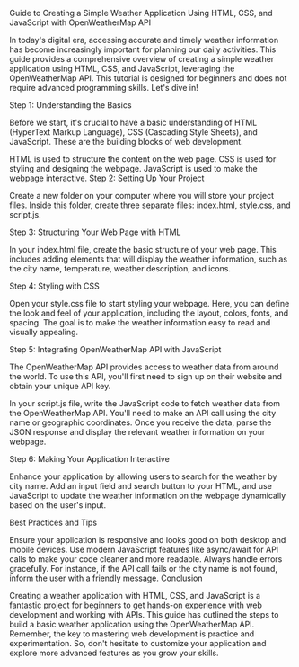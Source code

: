 Guide to Creating a Simple Weather Application Using HTML, CSS, and JavaScript with OpenWeatherMap API

In today's digital era, accessing accurate and timely weather information has become increasingly important for planning our daily activities. This guide provides a comprehensive overview of creating a simple weather application using HTML, CSS, and JavaScript, leveraging the OpenWeatherMap API. This tutorial is designed for beginners and does not require advanced programming skills. Let's dive in!

Step 1: Understanding the Basics

Before we start, it's crucial to have a basic understanding of HTML (HyperText Markup Language), CSS (Cascading Style Sheets), and JavaScript. These are the building blocks of web development.

HTML is used to structure the content on the web page.
CSS is used for styling and designing the webpage.
JavaScript is used to make the webpage interactive.
Step 2: Setting Up Your Project

Create a new folder on your computer where you will store your project files. Inside this folder, create three separate files: index.html, style.css, and script.js.

Step 3: Structuring Your Web Page with HTML

In your index.html file, create the basic structure of your web page. This includes adding elements that will display the weather information, such as the city name, temperature, weather description, and icons.

Step 4: Styling with CSS

Open your style.css file to start styling your webpage. Here, you can define the look and feel of your application, including the layout, colors, fonts, and spacing. The goal is to make the weather information easy to read and visually appealing.

Step 5: Integrating OpenWeatherMap API with JavaScript

The OpenWeatherMap API provides access to weather data from around the world. To use this API, you'll first need to sign up on their website and obtain your unique API key.

In your script.js file, write the JavaScript code to fetch weather data from the OpenWeatherMap API. You'll need to make an API call using the city name or geographic coordinates. Once you receive the data, parse the JSON response and display the relevant weather information on your webpage.

Step 6: Making Your Application Interactive

Enhance your application by allowing users to search for the weather by city name. Add an input field and search button to your HTML, and use JavaScript to update the weather information on the webpage dynamically based on the user's input.

Best Practices and Tips

Ensure your application is responsive and looks good on both desktop and mobile devices.
Use modern JavaScript features like async/await for API calls to make your code cleaner and more readable.
Always handle errors gracefully. For instance, if the API call fails or the city name is not found, inform the user with a friendly message.
Conclusion

Creating a weather application with HTML, CSS, and JavaScript is a fantastic project for beginners to get hands-on experience with web development and working with APIs. This guide has outlined the steps to build a basic weather application using the OpenWeatherMap API. Remember, the key to mastering web development is practice and experimentation. So, don't hesitate to customize your application and explore more advanced features as you grow your skills.

